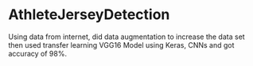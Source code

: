 # AthleteJerseyDetection
Using data from internet, did data augmentation to increase the data set then used transfer learning VGG16 Model using Keras, CNNs and got accuracy of 98%.
